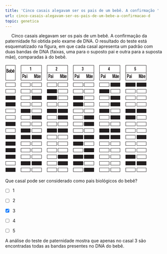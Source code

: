 ```yaml
---
title: 'Cinco casais alegavam ser os pais de um bebê. A confirmação '
url: cinco-casais-alegavam-ser-os-pais-de-um-bebe-a-confirmacao-d
topic: genetica
---
```



     Cinco casais alegavam ser os pais de um bebê. A confirmação da paternidade foi obtida pelo exame de DNA. O resultado do teste está esquematizado na figura, em que cada casal apresenta um padrão com duas bandas de DNA (faixas, uma para o suposto pai e outra para a suposta mãe), comparadas à do bebê.

![](c77e97d8-28ed-5a87-547b-e3f708c28c4b.png)

Que casal pode ser considerado como pais biológicos do bebê?



- [ ] 1
- [ ] 2
- [x] 3
- [ ] 4
- [ ] 5


A análise do teste de paternidade mostra que apenas no casal 3 são encontradas todas as bandas presentes no DNA do bebê.
